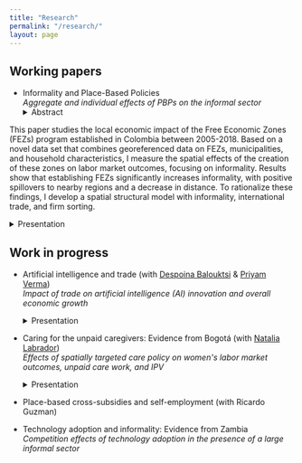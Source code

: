 ```yaml
---
title: "Research"
permalink: "/research/"
layout: page
---
```

## Working papers
- Informality and Place-Based Policies\
  *Aggregate and individual effects of PBPs on the informal sector*
  <details><summary>Abstract</summary> <p> 
This paper studies the local economic impact of the Free Economic Zones (FEZs) program established in Colombia between 2005-2018. Based on a novel data set that combines georeferenced data on FEZs, municipalities, and household characteristics, I measure the spatial effects of the creation of these zones on labor market outcomes, focusing on informality. Results show that establishing FEZs significantly increases informality, with positive spillovers to nearby regions and a decrease in distance. To rationalize these findings, I develop a spatial structural model with informality, international trade, and firm sorting.  </p></details>
   <details><summary>Presentation</summary> <p> 
   LSE Workshop of Early Career Women in Economic Geography and Spatial Economics, IFS-UCL-LSE/STICERD Development Seminar, Junior Workshop ENS de Lyon 2024, LAGV 2024, Konstanz Brown Bag Seminar, Urban Economic Association Summer School 2024, QMUL workshop 2024, AMSE PhD seminar
  </p></details>
  
## Work in progress

- Artificial intelligence and trade (with [Despoina Balouktsi](https://sites.google.com/site/desbalouktsi/home) & [Priyam Verma](https://sites.google.com/view/priyamverma)) \
  *Impact of trade on artificial intelligence (AI) innovation and overall economic growth*
  <details><summary>Presentation</summary> <p> 
      ETSG 2024
  </p></details>
  
- Caring for the unpaid caregivers: Evidence from Bogotá (with [Natalia Labrador](https://sites.google.com/view/natalialabradorbernate/home)) \
  *Effects of spatially targeted care policy on women's labor market outcomes, unpaid care work, and IPV*
   <details><summary>Presentation</summary> <p> 
      AMSE DEVPOL informal seminar
  </p></details>
- Place-based cross-subsidies and self-employment (with Ricardo Guzman) 
- Technology adoption and informality: Evidence from Zambia \
  *Competition effects of technology adoption in the presence of a large informal sector*
